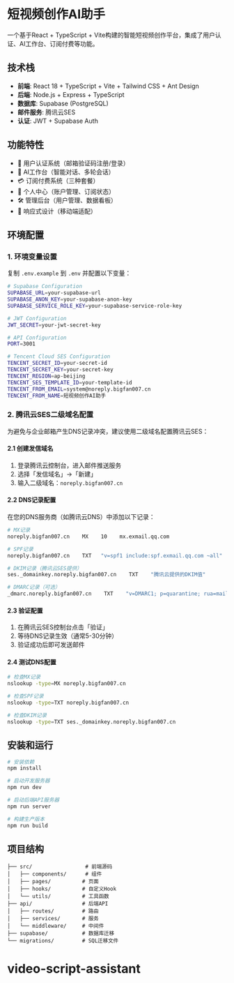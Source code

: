 # 短视频创作AI助手

一个基于React + TypeScript + Vite构建的智能短视频创作平台，集成了用户认证、AI工作台、订阅付费等功能。

## 技术栈

- **前端**: React 18 + TypeScript + Vite + Tailwind CSS + Ant Design
- **后端**: Node.js + Express + TypeScript
- **数据库**: Supabase (PostgreSQL)
- **邮件服务**: 腾讯云SES
- **认证**: JWT + Supabase Auth

## 功能特性

- 🔐 用户认证系统（邮箱验证码注册/登录）
- 🤖 AI工作台（智能对话、多轮会话）
- 💳 订阅付费系统（三种套餐）
- 👤 个人中心（账户管理、订阅状态）
- 🛠️ 管理后台（用户管理、数据看板）
- 📱 响应式设计（移动端适配）

## 环境配置

### 1. 环境变量设置

复制 `.env.example` 到 `.env` 并配置以下变量：

```bash
# Supabase Configuration
SUPABASE_URL=your-supabase-url
SUPABASE_ANON_KEY=your-supabase-anon-key
SUPABASE_SERVICE_ROLE_KEY=your-supabase-service-role-key

# JWT Configuration
JWT_SECRET=your-jwt-secret-key

# API Configuration
PORT=3001

# Tencent Cloud SES Configuration
TENCENT_SECRET_ID=your-secret-id
TENCENT_SECRET_KEY=your-secret-key
TENCENT_REGION=ap-beijing
TENCENT_SES_TEMPLATE_ID=your-template-id
TENCENT_FROM_EMAIL=system@noreply.bigfan007.cn
TENCENT_FROM_NAME=短视频创作AI助手
```

### 2. 腾讯云SES二级域名配置

为避免与企业邮箱产生DNS记录冲突，建议使用二级域名配置腾讯云SES：

#### 2.1 创建发信域名
1. 登录腾讯云控制台，进入邮件推送服务
2. 选择「发信域名」→「新建」
3. 输入二级域名：`noreply.bigfan007.cn`

#### 2.2 DNS记录配置
在您的DNS服务商（如腾讯云DNS）中添加以下记录：

```bash
# MX记录
noreply.bigfan007.cn    MX    10    mx.exmail.qq.com

# SPF记录
noreply.bigfan007.cn    TXT   "v=spf1 include:spf.exmail.qq.com ~all"

# DKIM记录（腾讯云SES提供）
ses._domainkey.noreply.bigfan007.cn    TXT    "腾讯云提供的DKIM值"

# DMARC记录（可选）
_dmarc.noreply.bigfan007.cn    TXT    "v=DMARC1; p=quarantine; rua=mailto:admin@bigfan007.cn"
```

#### 2.3 验证配置
1. 在腾讯云SES控制台点击「验证」
2. 等待DNS记录生效（通常5-30分钟）
3. 验证成功后即可发送邮件

#### 2.4 测试DNS配置
```bash
# 检查MX记录
nslookup -type=MX noreply.bigfan007.cn

# 检查SPF记录
nslookup -type=TXT noreply.bigfan007.cn

# 检查DKIM记录
nslookup -type=TXT ses._domainkey.noreply.bigfan007.cn
```

## 安装和运行

```bash
# 安装依赖
npm install

# 启动开发服务器
npm run dev

# 启动后端API服务器
npm run server

# 构建生产版本
npm run build
```

## 项目结构

```
├── src/                 # 前端源码
│   ├── components/      # 组件
│   ├── pages/          # 页面
│   ├── hooks/          # 自定义Hook
│   └── utils/          # 工具函数
├── api/                # 后端API
│   ├── routes/         # 路由
│   ├── services/       # 服务
│   └── middleware/     # 中间件
├── supabase/           # 数据库迁移
└── migrations/         # SQL迁移文件
```
# video-script-assistant
